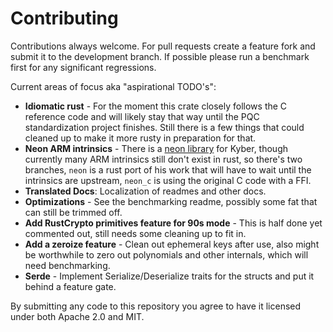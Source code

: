 # Contributing

Contributions always welcome. For pull requests create a feature fork and submit it to the development branch. If possible please run a benchmark first for any significant regressions. 

Current areas of focus aka "aspirational TODO's":

* **Idiomatic rust** - For the moment this crate closely follows the C reference code and will likely stay that way until the PQC standardization project finishes. Still there is a few things that could cleaned up to make it more rusty in preparation for that.
* **Neon ARM intrinsics** - There is a [neon library](https://github.com/cothan/kyber/tree/round3/neon) for Kyber, though currently many ARM intrinsics still don't exist in rust, so there's two branches, `neon` is a rust port of his work that will have to wait until the intrinsics are upstream, `neon_c` is using the original C code with a FFI.
* **Translated Docs**: Localization of readmes and other docs.
* **Optimizations** - See the benchmarking readme, possibly some fat that can still be trimmed off.
* **Add RustCrypto primitives feature for 90s mode** - This is half done yet commented out, still needs some cleaning up to fit in.
* **Add a zeroize feature** - Clean out ephemeral keys after use, also might be worthwhile to zero out polynomials and other internals, which will need benchmarking.
* **Serde** - Implement Serialize/Deserialize traits for the structs and put it behind a feature gate.



By submitting any code to this repository you agree to have it licensed under both Apache 2.0 and MIT.  